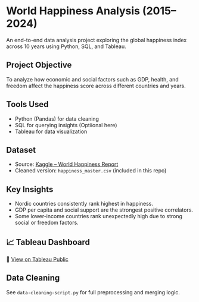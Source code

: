 # World Happiness Analysis (2015–2024)

An end-to-end data analysis project exploring the global happiness index across 10 years using Python, SQL, and Tableau.

## Project Objective
To analyze how economic and social factors such as GDP, health, and freedom affect the happiness score across different countries and years.

## Tools Used
- Python (Pandas) for data cleaning
- SQL for querying insights (Optiional here)
- Tableau for data visualization

## Dataset
- Source: [Kaggle – World Happiness Report](https://www.kaggle.com/datasets/yadiraespinoza/world-happiness-2015-2024)
- Cleaned version: `happiness_master.csv` (included in this repo)

## Key Insights
- Nordic countries consistently rank highest in happiness.
- GDP per capita and social support are the strongest positive correlators.
- Some lower-income countries rank unexpectedly high due to strong social or freedom factors.

## 📈 Tableau Dashboard
🔗 [View on Tableau Public](https://public.tableau.com/views/WorldHappinessDashboard20152024/Dashboard1?:language=en-US&publish=yes&:sid=&:redirect=auth&:display_count=n&:origin=viz_share_link)

## Data Cleaning
See `data-cleaning-script.py` for full preprocessing and merging logic.
